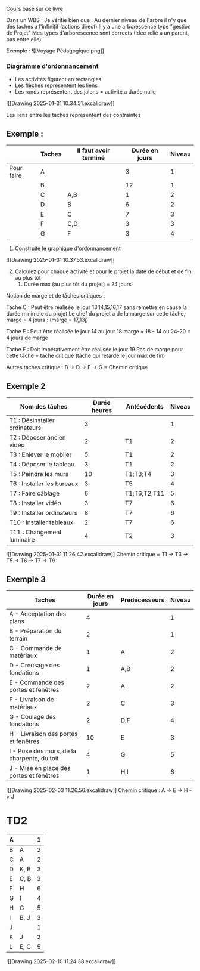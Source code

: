 Cours basé sur ce [livre](https://www.google.fr/books/edition/L_essentiel_de_la_gestion_de_projet_2013/9rK-wAEACAAJ?hl=fr) 

Dans un WBS : Je vérifie bien que : 
	Au dernier niveau de l'arbre il n'y que des taches a l'infinitif (actions direct)
	Il y a une arborescence type "gestion de Projet"
	Mes types d'arborescence sont corrects (Idée relié a un parent, pas entre elle)


Exemple : ![[Voyage Pédagogique.png]] 
### Diagramme d'ordonnancement

- Les activités figurent en rectangles
- Les flèches représentent les liens
- Les ronds représentent des jalons = activité a durée nulle 

![[Drawing 2025-01-31 10.34.51.excalidraw]]

Les liens entre les taches représentent des contraintes 

## Exemple :


|            | Taches | Il faut avoir terminé | Durée en jours | Niveau |
| ---------- | ------ | --------------------- | -------------- | ------ |
| Pour faire | A      |                       | 3              | 1      |
|            | B      |                       | 12             | 1      |
|            | C      | A,B                   | 1              | 2      |
|            | D      | B                     | 6              | 2      |
|            | E      | C                     | 7              | 3      |
|            | F      | C,D                   | 3              | 3      |
|            | G      | F                     | 3              | 4      |

1) Construite le graphique d'ordonnancement 

![[Drawing 2025-01-31 10.37.53.excalidraw]]

2) Calculez pour chaque activité et pour le projet la date de début et de fin au plus tôt 
	1) Durée max (au plus tôt du projet) = 24 jours


Notion de marge et de tâches critiques :

Tache C : Peut être réalisée le jour 13,14,15,16,17 sans remettre en cause la durée minimale du projet 
	Le chef du projet a de la marge sur cette tâche, marge = 4 jours :
	(marge = 17_13j)

Tache E : Peut être réalisée le jour 14 au jour 18 
	marge = 18 - 14 ou 24-20 = 4 jours de marge

Tache F : Doit impérativement être réalisée le jour 19
	Pas de marge pour cette tâche = tâche critique (tâche qui retarde le jour max de fin)

Autres taches critique : B -> D -> F -> G = Chemin critique


## Exemple 2


| Nom des tâches                | Durée heures | Antécédents  | Niveau |
| ----------------------------- | ------------ | ------------ | ------ |
| T1 : Désinstaller ordinateurs | 3            |              | 1      |
| T2 : Déposer ancien vidéo     | 2            | T1           | 2      |
| T3 : Enlever le mobiler       | 5            | T1           | 2      |
| T4 : Déposer le tableau       | 3            | T1           | 2      |
| T5 : Peindre les murs         | 10           | T1;T3;T4     | 3      |
| T6 : Installer les bureaux    | 3            | T5           | 4      |
| T7 : Faire câblage            | 6            | T1;T6;T2;T11 | 5      |
| T8 : Installer vidéo          | 3            | T7           | 6      |
| T9 : Installer ordinateurs    | 8            | T7           | 6      |
| T10 : Installer tableaux      | 2            | T7           | 6      |
| T11 : Changement luminaire    | 4            | T2           | 3      |
![[Drawing 2025-01-31 11.26.42.excalidraw]] 
Chemin critique = T1 -> T3 -> T5 -> T6 -> T7 -> T9

## Exemple 3

| Taches                                      | Durée en jours | Prédécesseurs | Niveau |
| ------------------------------------------- | -------------- | ------------- | ------ |
| A - Acceptation des plans                   | 4              |               | 1      |
| B - Préparation du terrain                  | 2              |               | 1      |
| C - Commande de matériaux                   | 1              | A             | 2      |
| D - Creusage des fondations                 | 1              | A,B           | 2      |
| E - Commande des portes et fenêtres         | 2              | A             | 2      |
| F - Livraison de matériaux                  | 2              | C             | 3      |
| G - Coulage des fondations                  | 2              | D,F           | 4      |
| H - Livraison des portes et fenêtres        | 10             | E             | 3      |
| I - Pose des murs, de la charpente, du toit | 4              | G             | 5      |
| J - Mise en place des portes et fenêtres    | 1              | H,I           | 6      |
![[Drawing 2025-02-03 11.26.56.excalidraw]]
Chemin critique : A -> E -> H -> J


# TD2

| A   |      | 1   |
| --- | ---- | --- |
| B   | A    | 2   |
| C   | A    | 2   |
| D   | K, B | 3   |
| E   | C, B | 3   |
| F   | H    | 6   |
| G   | I    | 4   |
| H   | G    | 5   |
| I   | B, J | 3   |
| J   |      | 1   |
| K   | J    | 2   |
| L   | E, G | 5   |


![[Drawing 2025-02-10 11.24.38.excalidraw]]